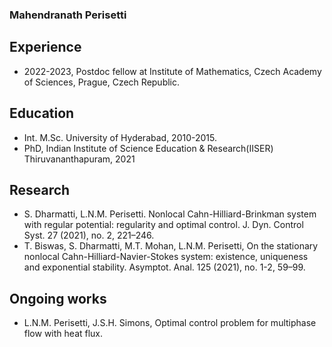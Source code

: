 ### Mahendranath Perisetti



## Experience

* 2022-2023, Postdoc fellow at Institute of Mathematics, Czech Academy of Sciences, Prague, Czech Republic.

## Education
<ul>
   <li> Int. M.Sc. University of Hyderabad, 2010-2015.</li>
   <li>PhD, Indian Institute of Science Education & Research(IISER) Thiruvananthapuram, 2021 </li>
</ul>

## Research
<ul>
<li>
   S. Dharmatti, L.N.M. Perisetti. Nonlocal Cahn-Hilliard-Brinkman system with regular potential: regularity and optimal control. J. Dyn. Control Syst. 27 (2021), no. 2, 221–246.
</li>
<li>
  T. Biswas, S. Dharmatti, M.T. Mohan, L.N.M. Perisetti, On the stationary nonlocal Cahn-Hilliard-Navier-Stokes system: existence, uniqueness and exponential stability. Asymptot. Anal. 125 (2021), no. 1-2, 59–99. 
</li>
</ul>

## Ongoing works

* L.N.M. Perisetti, J.S.H. Simons, Optimal control problem for multiphase flow with heat flux.  
